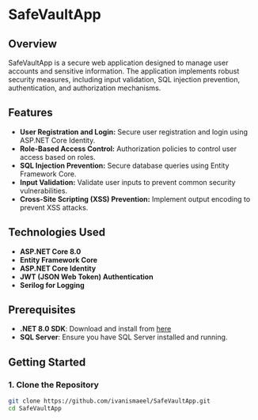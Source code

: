 # SafeVaultApp

## Overview
SafeVaultApp is a secure web application designed to manage user accounts and sensitive information. The application implements robust security measures, including input validation, SQL injection prevention, authentication, and authorization mechanisms.

## Features
- **User Registration and Login:** Secure user registration and login using ASP.NET Core Identity.
- **Role-Based Access Control:** Authorization policies to control user access based on roles.
- **SQL Injection Prevention:** Secure database queries using Entity Framework Core.
- **Input Validation:** Validate user inputs to prevent common security vulnerabilities.
- **Cross-Site Scripting (XSS) Prevention:** Implement output encoding to prevent XSS attacks.

## Technologies Used
- **ASP.NET Core 8.0**
- **Entity Framework Core**
- **ASP.NET Core Identity**
- **JWT (JSON Web Token) Authentication**
- **Serilog for Logging**

## Prerequisites
- **.NET 8.0 SDK**: Download and install from [here](https://dotnet.microsoft.com/download/dotnet/8.0)
- **SQL Server**: Ensure you have SQL Server installed and running.

## Getting Started

### 1. Clone the Repository
```sh
git clone https://github.com/ivanismaeel/SafeVaultApp.git
cd SafeVaultApp
